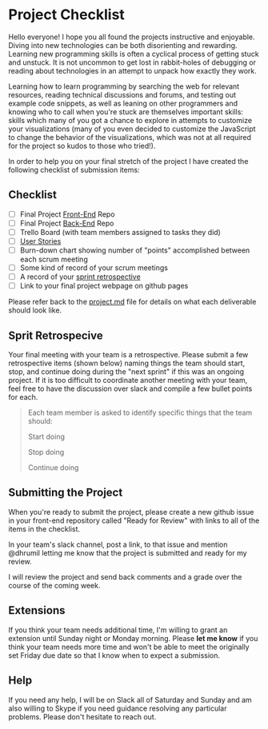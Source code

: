 # Project Checklist

Hello everyone! I hope you all found the projects instructive and enjoyable. Diving into new technologies can be both disorienting and rewarding. Learning new programming skills is often a cyclical process of getting stuck and unstuck. It is not uncommon to get lost in rabbit-holes of debugging or reading about technologies in an attempt to unpack how exactly they work.

Learning how to learn programming by searching the web for relevant resources, reading technical discussions and forums, and testing out example code snippets, as well as leaning on other programmers and knowing who to call when you're stuck are themselves important skills: skills which many of you got a chance to explore in attempts to customize your visualizations (many of you even decided to customize the JavaScript to change the behavior of the visualizations, which was not at all required for the project so kudos to those who tried!). 

In order to help you on your final stretch of the project I have created the following checklist of submission items:

## Checklist
- [ ] Final Project [Front-End](project.md#building-a-front-end) Repo
- [ ] Final Project [Back-End](project.md#building-a-back-end) Repo
- [ ] Trello Board (with team members assigned to tasks they did)
- [ ] [User Stories](https://github.com/dmil/hks-coursework/blob/master/project.md#user-stories)
- [ ] Burn-down chart showing number of "points" accomplished between each scrum meeting
- [ ] Some kind of record of your scrum meetings
- [ ] A record of your [sprint retrospective](project.md#retrospective) 
- [ ] Link to your final project webpage on github pages

Please refer back to the [project.md](project.md) file for details on what each deliverable should look like.

## Sprit Retrospecive
Your final meeting with your team is a retrospective. Please submit a few retrospective items (shown below) naming things the team should start, stop, and continue doing during the "next sprint" if this was an ongoing project. If it is too difficult to coordinate another meeting with your team, feel free to have the discussion over slack and compile a few bullet points for each.


> Each team member is asked to identify specific things that the team should:
>
> Start doing
>
> Stop doing
>
> Continue doing

## Submitting the Project

When you're ready to submit the project, please create a new github issue in your front-end repository called "Ready for Review" with links to all of the items in the checklist.

In your team's slack channel, post a link, to that issue and mention @dhrumil letting me know that the project is submitted and ready for my review.

I will review the project and send back comments and a grade over the course of the coming week.

## Extensions

If you think your team needs additional time, I'm willing to grant an extension until Sunday night or Monday morning. Please **let me know** if you think your team needs more time and won't be able to meet the originally set Friday due date so that I know when to expect a submission.

## Help

If you need any help, I will be on Slack all of Saturday and Sunday and am also willing to Skype if you need guidance resolving any particular problems. Please don't hesitate to reach out.